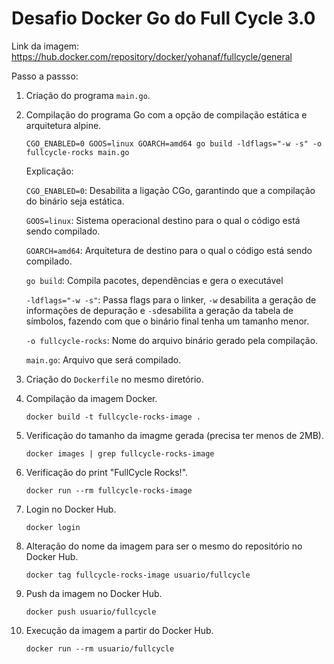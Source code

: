 # Desafio Docker Go do Full Cycle 3.0

Link da imagem: https://hub.docker.com/repository/docker/yohanaf/fullcycle/general

Passo a passso:

1. Criação do programa `main.go`.
2. Compilação do programa Go com a opção de compilação estática e arquitetura alpine. 

    `CGO_ENABLED=0 GOOS=linux GOARCH=amd64 go build -ldflags="-w -s" -o fullcycle-rocks main.go`

    Explicação:

    `CGO_ENABLED=0`: Desabilita a ligação CGo, garantindo que a compilação do binário seja estática.

    `GOOS=linux`: Sistema operacional destino para o qual o código está sendo compilado.

    `GOARCH=amd64`: Arquitetura de destino para o qual o código está sendo compilado.

    `go build`: Compila pacotes, dependências e gera o executável

    `-ldflags="-w -s"`: Passa flags para o linker, `-w` desabilita a geração de informações de depuração e `-s`desabilita a geração da tabela de símbolos, fazendo com que o binário final tenha um tamanho menor.

    `-o fullcycle-rocks`: Nome do arquivo binário gerado pela compilação.

    `main.go`: Arquivo que será compilado.

3. Criação do `Dockerfile` no mesmo diretório.
4. Compilação da imagem Docker.

    `docker build -t fullcycle-rocks-image .`
5. Verificação do tamanho da imagme gerada (precisa ter menos de 2MB).

    `docker images | grep fullcycle-rocks-image`

6. Verificação do print "FullCycle Rocks!". 

    `docker run --rm fullcycle-rocks-image`
7. Login no Docker Hub.

    `docker login`

8. Alteração do nome da imagem para ser o mesmo do repositório no Docker Hub.

    `docker tag fullcycle-rocks-image usuario/fullcycle`
9. Push da imagem no Docker Hub.

    `docker push usuario/fullcycle`
10. Execução da imagem a partir do Docker Hub.

    `docker run --rm usuario/fullcycle`
